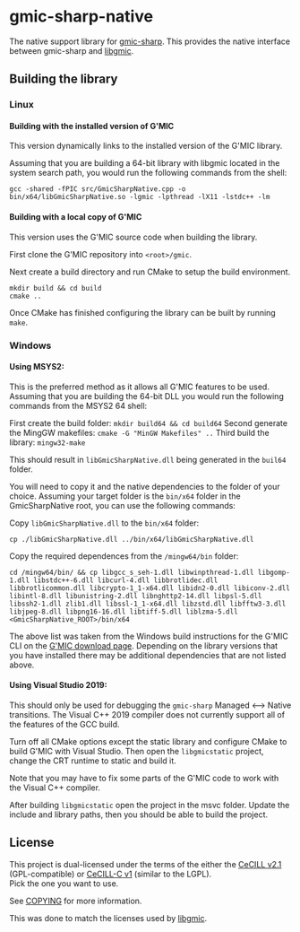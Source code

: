 # gmic-sharp-native

The native support library for [gmic-sharp](https://github.com/0xC0000054/gmic-sharp).
This provides the native interface between gmic-sharp and [libgmic](https://github.com/dtschump/gmic).

## Building the library

### Linux

#### Building with the installed version of G'MIC

This version dynamically links to the installed version of the G'MIC library.

Assuming that you are building a 64-bit library with libgmic located in the system search path, you would run the following commands from the shell:  

`gcc -shared -fPIC src/GmicSharpNative.cpp -o bin/x64/libGmicSharpNative.so -lgmic -lpthread -lX11 -lstdc++ -lm`

#### Building with a local copy of G'MIC

This version uses the G'MIC source code when building the library.

First clone the G'MIC repository into `<root>/gmic`.

Next create a build directory and run CMake to setup the build environment.

`mkdir build && cd build`   
`cmake ..`

Once CMake has finished configuring  the library can be built by running `make`.

### Windows

#### Using MSYS2:

This is the preferred method as it allows all G'MIC features to be used.
Assuming that you are building the 64-bit DLL you would run the following commands from the MSYS2 64 shell:   

First create the build folder: `mkdir build64 && cd build64`
Second generate the MingGW makefiles: `cmake -G "MinGW Makefiles" ..`
Third build the library: `mingw32-make`

This should result in `libGmicSharpNative.dll` being generated in the `buil64` folder.

You will need to copy it and the native dependencies to the folder of your choice.
Assuming your target folder is the `bin/x64` folder in the GmicSharpNative root, you can use the following commands:

Copy `libGmicSharpNative.dll` to the `bin/x64` folder:

`cp ./libGmicSharpNative.dll ../bin/x64/libGmicSharpNative.dll`

Copy the required dependences from the `/mingw64/bin` folder:

`cd /mingw64/bin/ && cp libgcc_s_seh-1.dll libwinpthread-1.dll libgomp-1.dll libstdc++-6.dll libcurl-4.dll libbrotlidec.dll libbrotlicommon.dll libcrypto-1_1-x64.dll libidn2-0.dll libiconv-2.dll libintl-8.dll libunistring-2.dll libnghttp2-14.dll libpsl-5.dll libssh2-1.dll zlib1.dll libssl-1_1-x64.dll libzstd.dll libfftw3-3.dll libjpeg-8.dll libpng16-16.dll libtiff-5.dll liblzma-5.dll <GmicSharpNative_ROOT>/bin/x64`

The above list was taken from the Windows build instructions for the G'MIC CLI on the [G'MIC download page](https://gmic.eu/download.html#windows).
Depending on the library versions that you have installed there may be additional dependencies that are not listed above.

#### Using Visual Studio 2019:

This should only be used for debugging the `gmic-sharp` Managed <--> Native transitions.
The Visual C++ 2019 compiler does not currently support all of the features of the GCC build.

Turn off all CMake options except the static library and configure CMake to build G'MIC with Visual Studio.
Then open the `libgmicstatic` project, change the CRT runtime to static and build it.

Note that you may have to fix some parts of the G'MIC code to work with the Visual C++ compiler.

After building `libgmicstatic` open the project in the msvc folder.
Update the include and library paths, then you should be able to build the project.

## License

This project is dual-licensed under the terms of the either the [CeCILL v2.1](https://cecill.info/licences/Licence_CeCILL_V2.1-en.html) (GPL-compatible) or [CeCILL-C v1](https://cecill.info/licences/Licence_CeCILL-C_V1-en.html) (similar to the LGPL).  
Pick the one you want to use.

See [COPYING](COPYING) for more information.

This was done to match the licenses used by [libgmic](https://github.com/dtschump/gmic).